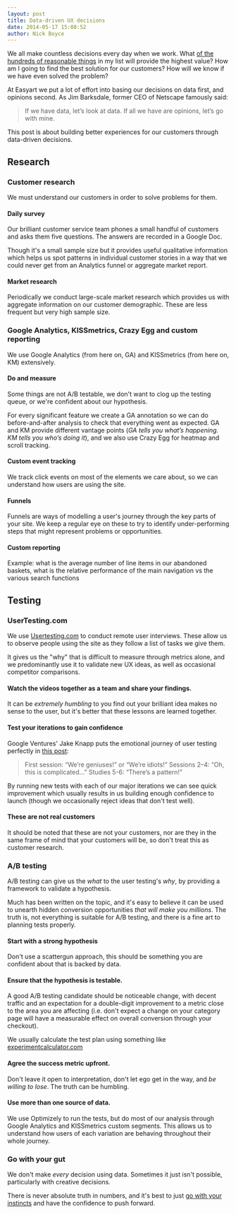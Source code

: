 ```yaml
---
layout: post
title: Data-driven UX decisions
date: 2014-05-17 15:08:52
author: Nick Boyce
---
```


We all make countless decisions every day when we work. What [of the hundreds of reasonable things](http://blog.samaltman.com/super-successful-companies) in my list will provide the highest value? How am I going to find the best solution for our customers? How will we know if we have even solved the problem?

At Easyart we put a lot of effort into basing our decisions on data first, and opinions second. As Jim Barksdale, former CEO of Netscape famously said:

> If we have data, let’s look at data. If all we have are opinions, let’s go with mine.

This post is about building better experiences for our customers through data-driven decisions.

## Research

### Customer research
We must understand our customers in order to solve problems for them.

#### Daily survey
Our brilliant customer service team phones a small handful of customers and asks them five questions. The answers are recorded in a Google Doc.

Though it's a small sample size but it provides useful qualitative information which helps us spot patterns in individual customer stories in a way that we could never get from an Analytics funnel or aggregate market report.

#### Market research
Periodically we conduct large-scale market research which provides us with aggregate information on our customer demographic. These are less frequent but very high sample size.

### Google Analytics, KISSmetrics, Crazy Egg and custom reporting
We use Google Analytics (from here on, GA) and KISSmetrics (from here on, KM) extensively.

#### Do and measure
Some things are not A/B testable, we don't want to clog up the testing queue, or we're confident about our hypothesis.

For every significant feature we create a GA annotation so we can do before-and-after analysis to check that everything went as expected. GA and KM provide different vantage points (*GA tells you what’s happening. KM tells you who’s doing it*), and we also use Crazy Egg for heatmap and scroll tracking.

#### Custom event tracking
We track click events on most of the elements we care about, so we can understand how users are using the site.

#### Funnels
Funnels are ways of modelling a user's journey through the key parts of your site. We keep a regular eye on these to try to identify under-performing steps that might represent problems or opportunities.

#### Custom reporting
Example: what is the average number of line items in our abandoned baskets, what is the relative performance of the main navigation vs the various search functions

## Testing

### UserTesting.com
We use [Usertesting.com](http://www.usertesting.com) to conduct remote user interviews. These allow us to observe people using the site as they follow a list of tasks we give them.

It gives us the "why" that is difficult to measure through metrics alone, and we predominantly use it to validate new UX ideas, as well as occasional competitor comparisons.

#### Watch the videos together as a team and share your findings.
It can be *extremely humbling* to you find out your brilliant idea makes no sense to the user, but it's better that these lessons are learned together.

#### Test your iterations to gain confidence
Google Ventures' Jake Knapp puts the emotional journey of user testing perfectly in [this post](http://www.gv.com/lib/the-product-design-sprint-validateday5):

> First session: “We’re geniuses!” or “We’re idiots!”
> Sessions 2–4: “Oh, this is complicated…”
> Studies 5-6: “There’s a pattern!”

By running new tests with each of our major iterations we can see quick improvement which usually results in us building enough confidence to launch (though we occasionally reject ideas that don't test well).

#### These are not real customers
It should be noted that these are not your customers, nor are they in the same frame of mind that your customers will be, so don't treat this as customer research.

### A/B testing
A/B testing can give us the *what* to the user testing's *why*, by providing a framework to validate a hypothesis.

Much has been written on the topic, and it's easy to believe it can be used to unearth hidden conversion opportunities *that will make you millions*. The truth is, not everything is suitable for A/B testing, and there is a fine art to planning tests properly.

#### Start with a strong hypothesis
Don't use a scattergun approach, this should be something you are confident about that is backed by data.

#### Ensure that the hypothesis is testable.
A good A/B testing candidate should be noticeable change, with decent traffic and an expectation for a double-digit improvement to a metric close to the area you are affecting (i.e. don't expect a change on your category page will have a measurable effect on overall conversion through your checkout).

We usually calculate the test plan using something like [experimentcalculator.com](http://www.experimentcalculator.com/)

#### Agree the success metric upfront.
Don't leave it open to interpretation, don't let ego get in the way, and *be willing to lose*. The truth can be humbling.

#### Use more than one source of data.
We use Optimizely to run the tests, but do most of our analysis through Google Analytics and KISSmetrics custom segments. This allows us to understand how users of each variation are behaving throughout their whole journey.

### Go with your gut
We don't make *every* decision using data. Sometimes it just isn't possible, particularly with creative decisions.

There is never absolute truth in numbers, and it's best to just [go with your instincts](http://www.gv.com/lib/design-instinct-vs-data) and have the confidence to push forward.
